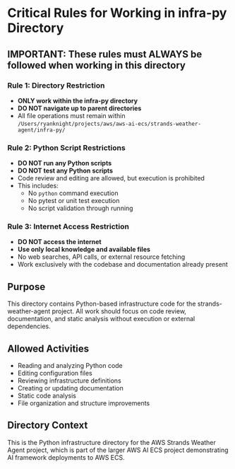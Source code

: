 # Critical Rules for Working in infra-py Directory

## IMPORTANT: These rules must ALWAYS be followed when working in this directory

### Rule 1: Directory Restriction
- **ONLY work within the infra-py directory**
- **DO NOT navigate up to parent directories**
- All file operations must remain within `/Users/ryanknight/projects/aws/aws-ai-ecs/strands-weather-agent/infra-py/`

### Rule 2: Python Script Restrictions
- **DO NOT run any Python scripts**
- **DO NOT test any Python scripts**
- Code review and editing are allowed, but execution is prohibited
- This includes:
  - No `python` command execution
  - No pytest or unit test execution
  - No script validation through running

### Rule 3: Internet Access Restriction
- **DO NOT access the internet**
- **Use only local knowledge and available files**
- No web searches, API calls, or external resource fetching
- Work exclusively with the codebase and documentation already present

## Purpose
This directory contains Python-based infrastructure code for the strands-weather-agent project. All work should focus on code review, documentation, and static analysis without execution or external dependencies.

## Allowed Activities
- Reading and analyzing Python code
- Editing configuration files
- Reviewing infrastructure definitions
- Creating or updating documentation
- Static code analysis
- File organization and structure improvements

## Directory Context
This is the Python infrastructure directory for the AWS Strands Weather Agent project, which is part of the larger AWS AI ECS project demonstrating AI framework deployments to AWS ECS.
